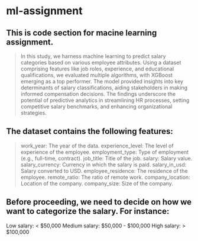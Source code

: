 # ml-assignment

## This is code section for macine learning assignment.

> In this study, we harness machine learning to predict salary categories based on various employee attributes. Using a dataset comprising features like job roles, experience, and educational qualifications, we evaluated multiple algorithms, with XGBoost emerging as a top performer. The model provided insights into key determinants of salary classifications, aiding stakeholders in making informed compensation decisions. The findings underscore the potential of predictive analytics in streamlining HR processes, setting competitive salary benchmarks, and enhancing organizational strategies.

## The dataset contains the following features:

> work_year: The year of the data.
    experience_level: The level of experience of the employee.
    employment_type: Type of employment (e.g., full-time, contract).
    job_title: Title of the job.
    salary: Salary value.
    salary_currency: Currency in which the salary is paid.
    salary_in_usd: Salary converted to USD.
    employee_residence: The residence of the employee.
    remote_ratio: The ratio of remote work.
    company_location: Location of the company.
    company_size: Size of the company.

## Before proceeding, we need to decide on how we want to categorize the salary. For instance:
>
 Low salary: < $50,000
 Medium salary: $50,000 - $100,000
 High salary: > $100,000